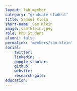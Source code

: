 ```yaml
---
layout: lab_member
category: "graduate student"
title: Samuel Klein
short-name: Sam Klein
image: sam-klein.jpeg
role: PhD Student
alumni: false
permalink: 'members/sam-klein'
social:
    twitter: 
    linkedin: 
    google-scholar: 
    github: 
    website:
    research-gate: 
education:
---
```

